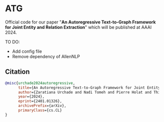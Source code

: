 # ATG
Official code for our paper "**An Autoregressive Text-to-Graph Framework for Joint Entity and Relation Extraction**" which will be published at AAAI 2024.

TO DO:
- Add config file
- Remove dependency of AllenNLP


## Citation

```bibtex
@misc{urchade2024autoregressive,
      title={An Autoregressive Text-to-Graph Framework for Joint Entity and Relation Extraction}, 
      author={Zaratiana Urchade and Nadi Tomeh and Pierre Holat and Thierry Charnois},
      year={2024},
      eprint={2401.01326},
      archivePrefix={arXiv},
      primaryClass={cs.CL}
}
```
